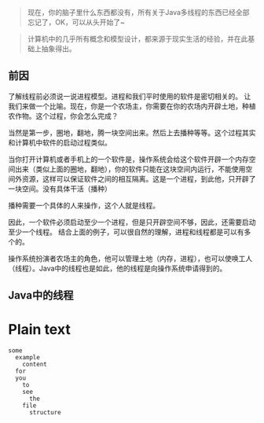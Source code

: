 > 现在，你的脑子里什么东西都没有，所有关于Java多线程的东西已经全部忘记了，OK，可以从头开始了~

> 计算机中的几乎所有概念和模型设计，都来源于现实生活的经验，并在此基础上抽象得出。

## 前因

了解线程前必须说一说进程模型。进程和我们平时使用的软件是密切相关的。 让我们来做一个比喻。现在，你是一个农场主，你需要在你的农场内开辟土地，种植农作物。这个过程，你会怎么完成？

当然是第一步，圈地，翻地，腾一块空间出来。然后上去播种等等。这个过程其实和计算机中软件的启动过程类似。

当你打开计算机或者手机上的一个软件是，操作系统会给这个软件开辟一个内存空间出来（类似上面的圈地，翻地），你的软件只能在这块空间内运行，不能使用空间外资源，这样可以保证软件之间的相互隔离。这是一个进程，到此他，只开辟了一块空间。没有具体干活（播种）

播种需要一个具体的人来操作，这个人就是线程。

因此，一个软件必须启动至少一个进程，但是只开辟空间不够，因此，还需要启动至少一个线程。 结合上面的例子，可以很自然的理解，进程和线程都是可以有多个的。

操作系统扮演者农场主的角色，他可以管理土地（内存，进程），也可以使唤工人（线程）。Java中的线程也是如此，他的线程是向操作系统申请得到的。

## Java中的线程




# Plain text

```mindmap
some
  example
    content
  for
  you
    to
    see
      the
    file
      structure
```